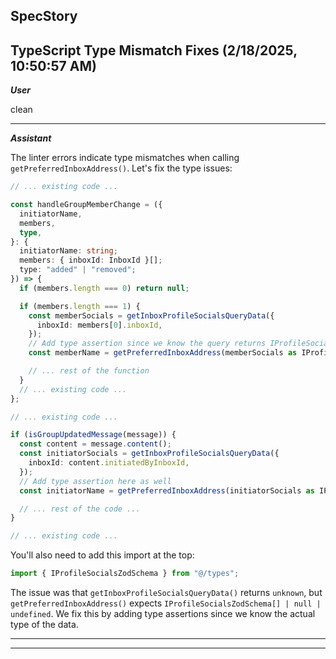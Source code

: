## SpecStory

## TypeScript Type Mismatch Fixes (2/18/2025, 10:50:57 AM)

_**User**_

clean

---

_**Assistant**_

The linter errors indicate type mismatches when calling `getPreferredInboxAddress()`. Let's fix the type issues:

```typescript:features/conversation-list/hooks/use-message-plain-text.ts
// ... existing code ...

const handleGroupMemberChange = ({
  initiatorName,
  members,
  type,
}: {
  initiatorName: string;
  members: { inboxId: InboxId }[];
  type: "added" | "removed";
}) => {
  if (members.length === 0) return null;

  if (members.length === 1) {
    const memberSocials = getInboxProfileSocialsQueryData({
      inboxId: members[0].inboxId,
    });
    // Add type assertion since we know the query returns IProfileSocialsZodSchema[]
    const memberName = getPreferredInboxAddress(memberSocials as IProfileSocialsZodSchema[]);

    // ... rest of the function
  }
  // ... existing code ...
};

// ... existing code ...

if (isGroupUpdatedMessage(message)) {
  const content = message.content();
  const initiatorSocials = getInboxProfileSocialsQueryData({
    inboxId: content.initiatedByInboxId,
  });
  // Add type assertion here as well
  const initiatorName = getPreferredInboxAddress(initiatorSocials as IProfileSocialsZodSchema[]);

  // ... rest of the code ...
}

// ... existing code ...
```

You'll also need to add this import at the top:

```typescript:features/conversation-list/hooks/use-message-plain-text.ts
import { IProfileSocialsZodSchema } from "@/types";
```

The issue was that `getInboxProfileSocialsQueryData()` returns `unknown`, but `getPreferredInboxAddress()` expects `IProfileSocialsZodSchema[] | null | undefined`. We fix this by adding type assertions since we know the actual type of the data.

---



---

